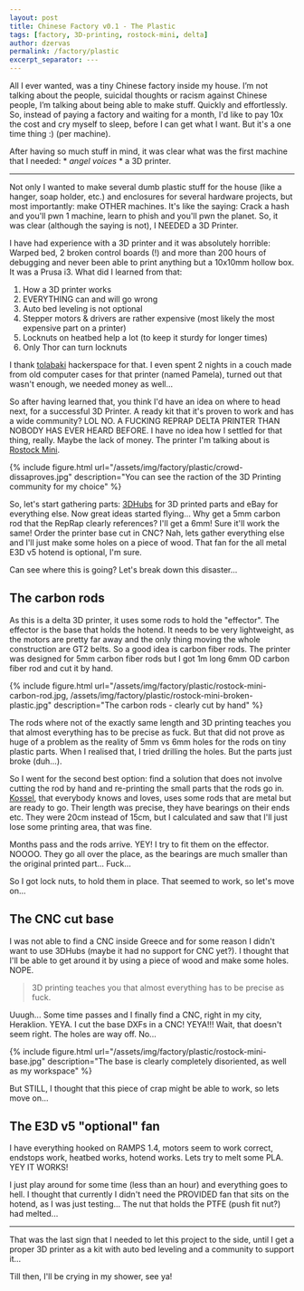 ```yaml
---
layout: post
title: Chinese Factory v0.1 - The Plastic
tags: [factory, 3D-printing, rostock-mini, delta]
author: dzervas
permalink: /factory/plastic
excerpt_separator: ---
---
```


All I ever wanted, was a tiny Chinese factory inside my house. I’m not talking
about the people, suicidal thoughts or racism against Chinese people, I’m
talking about being able to make stuff. Quickly and effortlessly. So, instead of
paying a factory and waiting for a month, I'd like to pay 10x the cost and cry
myself to sleep, before I can get what I want. But it's a one time thing :)
(per machine).

After having so much stuff in mind, it was clear what was the first machine that
I needed: * *angel voices* * a 3D printer.

---

Not only I wanted to make several dumb plastic stuff for the house (like a hanger,
soap holder, etc.) and enclosures for several hardware projects, but most
importantly: make OTHER machines. It's like the saying: Crack a hash and you'll
pwn 1 machine, learn to phish and you'll pwn the planet. So, it was clear
(although the saying is not), I NEEDED a 3D Printer.

I have had experience with a 3D printer and it was absolutely horrible:
Warped bed, 2 broken control boards (!) and more than 200 hours of debugging
and never been able to print anything but a 10x10mm hollow box. It was a Prusa i3.
What did I learned from that:

1. How a 3D printer works
2. EVERYTHING can and will go wrong
3. Auto bed leveling is not optional
4. Stepper motors & drivers are rather expensive (most likely the most expensive part on a printer)
5. Locknuts on heatbed help a lot (to keep it sturdy for longer times)
6. Only Thor can turn locknuts

I thank [tolabaki](https://tolabaki.gr) hackerspace for that. I even spent 2 nights
in a couch made from old computer cases for that printer (named Pamela), turned
out that wasn't enough, we needed money as well...

So after having learned that, you think I'd have an idea on where to head next,
for a successful 3D Printer. A ready kit that it's proven to work and has a wide
community? LOL NO. A FUCKING REPRAP DELTA PRINTER THAN NOBODY HAS EVER HEARD BEFORE.
I have no idea how I settled for that thing, really. Maybe the lack of money.
The printer I'm talking about is [Rostock Mini](https://reprap.org/wiki/Rostock_mini).

{% include figure.html
  url="/assets/img/factory/plastic/crowd-dissaproves.jpg"
  description="You can see the raction of the 3D Printing community for my choice"
%}

So, let's start gathering parts: [3DHubs](https://www.3dhubs.com/) for 3D printed
parts and eBay for everything else. Now great ideas started flying... Why get a
5mm carbon rod that the RepRap clearly references? I'll get a 6mm! Sure it'll work
the same! Order the printer base cut in CNC? Nah, lets gather everything else
and I'll just make some holes on a piece of wood. That fan for the all metal
E3D v5 hotend is optional, I'm sure.

Can see where this is going? Let's break down this disaster...

## The carbon rods

As this is a delta 3D printer, it uses some rods to hold the "effector". The
effector is the base that holds the hotend. It needs to be very lightweight,
as the motors are pretty far away and the only thing moving the whole construction
are GT2 belts. So a good idea is carbon fiber rods. The printer was designed for
5mm carbon fiber rods but I got 1m long 6mm OD carbon fiber rod and cut it by
hand.

{% include figure.html
  url="/assets/img/factory/plastic/rostock-mini-carbon-rod.jpg, /assets/img/factory/plastic/rostock-mini-broken-plastic.jpg"
  description="The carbon rods - clearly cut by hand"
%}

The rods where not of the exactly same length and 3D printing teaches you that
almost everything has to be precise as fuck. But that did not prove as huge of
a problem as the reality of 5mm vs 6mm holes for the rods on tiny plastic parts.
When I realised that, I tried drilling the holes. But the parts just broke (duh...).

So I went for the second best option: find a solution that does not involve cutting
the rod by hand and re-printing the small parts that the rods go in. [Kossel](https://reprap.org/wiki/Kossel),
that everybody knows and loves, uses some rods that are metal but are ready to
go. Their length was precise, they have bearings on their ends etc. They were
20cm instead of 15cm, but I calculated and saw that I'll just lose some printing
area, that was fine.

Months pass and the rods arrive. YEY! I try to fit them on the effector. NOOOO.
They go all over the place, as the bearings are much smaller than the original
printed part... Fuck...

So I got lock nuts, to hold them in place. That seemed to work, so let's move on...

## The CNC cut base

I was not able to find a CNC inside Greece and for some reason I didn't want to
use 3DHubs (maybe it had no support for CNC yet?). I thought that I'll be able
to get around it by using a piece of wood and make some holes. NOPE.

> 3D printing teaches you that almost everything has to be precise as fuck.

Uuugh... Some time passes and I finally find a CNC, right in my city, Heraklion.
YEYA. I cut the base DXFs in a CNC! YEYA!!! Wait, that doesn't seem right. The
holes are way off. No...

{% include figure.html
  url="/assets/img/factory/plastic/rostock-mini-base.jpg"
  description="The base is clearly completely disoriented, as well as my workspace"
%}

But STILL, I thought that this piece of crap might be able to work, so lets move
on...

## The E3D v5 "optional" fan

I have everything hooked on RAMPS 1.4, motors seem to work correct, endstops work,
heatbed works, hotend works. Lets try to melt some PLA. YEY IT WORKS!

I just play around for some time (less than an hour) and everything goes to hell.
I thought that currently I didn't need the PROVIDED fan that sits on the hotend,
as I was just testing... The nut that holds the PTFE (push fit nut?) had melted...

---

That was the last sign that I needed to let this project to the side, until I
get a proper 3D printer as a kit with auto bed leveling and a community to support
it...

Till then, I'll be crying in my shower, see ya!
